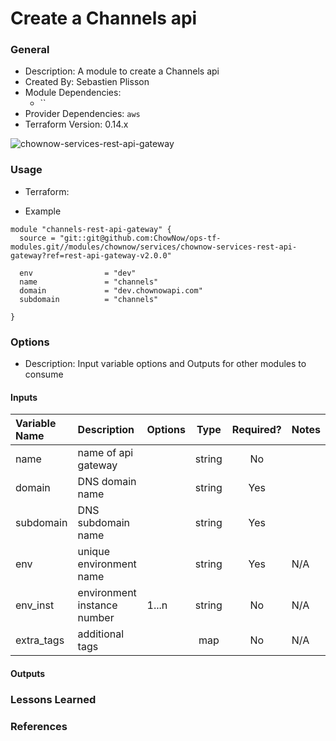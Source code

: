 # Create a Channels api

### General

* Description: A module to create a Channels api
* Created By: Sebastien Plisson
* Module Dependencies:
  * `` 
* Provider Dependencies: `aws`
* Terraform Version: 0.14.x

![chownow-services-rest-api-gateway](https://github.com/ChowNow/ops-tf-modules/workflows/chownow-services-rest-api-gateway/badge.svg)

### Usage

* Terraform:

* Example
```hcl
module "channels-rest-api-gateway" {
  source = "git::git@github.com:ChowNow/ops-tf-modules.git//modules/chownow/services/chownow-services-rest-api-gateway?ref=rest-api-gateway-v2.0.0"

  env                = "dev"
  name               = "channels"
  domain             = "dev.chownowapi.com"
  subdomain          = "channels"

}
```

### Options

* Description: Input variable options and Outputs for other modules to consume

#### Inputs

| Variable Name | Description                 | Options |  Type  | Required? | Notes |
| :------------ | :-------------------------- | :------ | :----: | :-------: | :---- |
| name          | name of api gateway         |         | string |    No     |       |
| domain        | DNS domain name             |         | string |    Yes    |       |
| subdomain     | DNS subdomain name          |         | string |    Yes    |       |
| env           | unique environment name     |         | string |    Yes    | N/A   |
| env_inst      | environment instance number | 1...n   | string |    No     | N/A   |
| extra_tags    | additional tags             |         |  map   |    No     | N/A   |

#### Outputs

### Lessons Learned

### References
